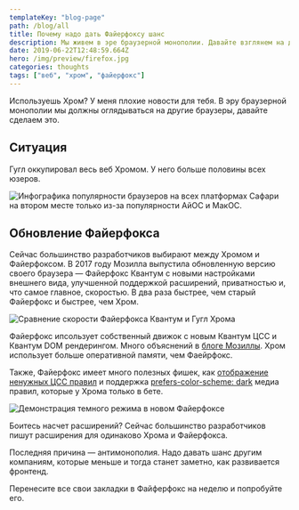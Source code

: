 ```yaml
---
templateKey: "blog-page"
path: /blog/all
title: Почему надо дать Файерфоксу шанс
description: Мы живем в эре браузерной монополии. Давайте взглянем на другой браузер
date: 2019-06-22T12:48:59.664Z
hero: /img/preview/firefox.jpg
categories: thoughts
tags: ["веб", "хром", "файерфокс"]
---
```


Используешь Хром? У меня плохие новости для тебя. В эру браузерной монополии мы должны оглядываться на другие браузеры, давайте сделаем это.

## Ситуация

Гугл оккупировал весь веб Хромом. У него больше половины всех юзеров.

![Инфографика популярности браузеров на всех платформах](/img/browser-stats.jpg "Инфографика популярности браузеров на всех платформах")
Сафари на втором месте только из-за популярности АйОС и МакОС.

## Обновление Файерфокса

Сейчас большинство разработчиков выбирают между Хромом и Файерфоксом. В 2017 году Мозилла выпустила обновленную версию своего браузера — Файерфокс Квантум с новыми настройками внешнего вида, улучшенной поддержкой расширений, приватностью и, что самое главное, скоростью. В два раза быстрее, чем старый Файерфокс и быстрее, чем Хром.

![Сравнение скорости Файерфокса Квантум и Гугл Хрома](/img/firefox-vs-chrome.jpg "Сравнение скорости Файерфокса Квантум и Гугл Хрома")

Файерфокс ипсользует собственный движок с новым Квантум ЦСС и Квантум DOM рендерингом. Много объяснений в [блоге Мозиллы](https://hacks.mozilla.org/2017/11/entering-the-quantum-era-how-firefox-got-fast-again-and-where-its-going-to-get-faster/). Хром использует больше оперативной памяти, чем Фаейрфокс.

Также, Файерфокс имеет много полезных фишек, как [отображение ненужных ЦСС правил](https://twitter.com/nicolaschevobbe/status/1135798960361263104) и поддержка [prefers-color-scheme: dark](https://hacks.mozilla.org/2019/05/firefox-67-dark-mode-css-webrender/) медиа правил, которые у Хрома только в бете.

![Демонстрация темного режима в новом Файерфоксе](/img/firefox-dark.png "Демонстрация темного режима в новом Файерфоксе")

Боитесь насчет расширений? Сейчас большинство разработчиков пишут расширения для одинаково Хрома и Файерфокса.

Последняя причина — антимонополия. Надо давать шанс другим компаниям, которые меньше и тогда станет заметно, как развивается фронтенд.

Перенесите все свои закладки в Файферфокс на неделю и попробуйте его.
